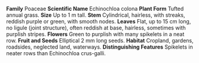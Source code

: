  **Family** Poaceae **Scientific Name** Echinochloa colona **Plant Form** Tufted annual grass. **Size** Up to 1 m tall. **Stem** Cylindrical, hairless, with streaks, reddish purple or green, with smooth nodes. **Leaves** Flat, up to 15 cm long, no ligule (joint structure), often reddish at base, hairless, sometimes with purplish stripes. **Flowers** Green to purplish with many spikelets in a neat row. **Fruit and Seeds** Elliptical 2 mm long seeds. **Habitat** Cropland, gardens, roadsides, neglected land, waterways. **Distinguishing Features** Spikelets in neater rows than Echinochloa crus-galli.